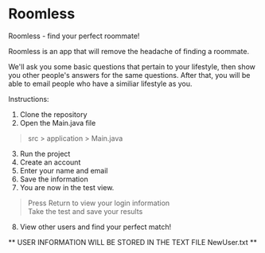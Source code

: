 # Roomless
Roomless - find your perfect roommate!


Roomless is an app that will remove the headache of finding a roommate.

We'll ask you some basic questions that pertain to your lifestyle, then show you other people's answers for the same questions. After that, you will be able to email people who have a similiar lifestyle as you.

Instructions:

  1. Clone the repository
  2. Open the Main.java file
  > src > application > Main.java
  3. Run the project
  4. Create an account
  5. Enter your name and email
  6. Save the information
  7. You are now in the test view.
  > Press Return to view your login information <br>
  > Take the test and save your results
  8. View other users and find your perfect match!

** USER INFORMATION WILL BE STORED IN THE TEXT FILE NewUser.txt **
